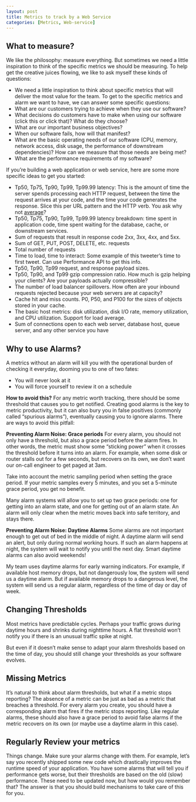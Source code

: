 ```yaml
---
layout: post
title: Metrics to track by a Web Service
categories: [Metrics, Web-service]
---
```


## What to measure?
We like the philosophy: measure everything. But sometimes we need a little inspiration to think of the specific metrics we should be measuring. To help get the creative juices flowing, we like to ask myself these kinds of questions:
- We need a little inspiration to think about specific metrics that will deliver the most value for the team. To get to the specific metrics and alarm we want to have, we can answer some specific questions:
- What are our customers trying to achieve when they use our software?
- What decisions do customers have to make when using our software (click this or click that)? What do they choose?
- What are our important business objectives?
- When our software fails, how will that manifest?
- What are the basic operating needs of our software (CPU, memory, network access, disk usage, the performance of downstream dependencies)? How can we measure that those needs are being met?
- What are the performance requirements of my software?

If you’re building a web application or web service, here are some more specific ideas to get you started:

- Tp50, Tp75, Tp90, Tp99, Tp99.99 latency: This is the amount of time the server spends processing each HTTP request, between the time the request arrives at your code, and the time your code generates the response. Slice this per URL pattern and the HTTP verb.  You ask why not [average](https://stackoverflow.com/questions/17435438/what-do-we-mean-by-top-percentile-or-tp-based-latency)?
- Tp50, Tp75, Tp90, Tp99, Tp99.99 latency breakdown: time spent in application code, time spent waiting for the database, cache, or downstream services.
- Sum of requests that result in response code 2xx, 3xx, 4xx, and 5xx. 
- Sum of GET, PUT, POST, DELETE, etc. requests
- Total number of requests
- Time to load, time to interact: Some example of this tweeter’s time to first tweet. Can use Performance API to get this info.
- Tp50, Tp90, Tp99 request, and response payload sizes.
- Tp50, Tp90, and Tp99 gzip compression ratio. How much is gzip helping your clients? Are your payloads actually compressible?
- The number of load balancer spillovers. How often are your inbound requests rejected because your web servers are at capacity?
- Cache hit and miss counts. P0, P50, and P100 for the sizes of objects stored in your cache.
- The basic host metrics: disk utilization, disk I/O rate, memory utilization, and CPU utilization. Support for load average.
- Sum of connections open to each web server, database host, queue server, and any other service you have

## Why to use Alarms?

A metrics without an alarm will kill you with the operational burden of checking it everyday, dooming you to one of two fates:
- You will never look at it
- You will force yourself to review it on a schedule

**How to avoid this?**
For any metric worth tracking, there should be some threshold that causes you to get notified.
Creating good alarms is the key to metric productivity, but it can also bury you in false positives (commonly called “spurious alarms”), eventually causing you to ignore alarms. There are ways to avoid this pitfall:

**Preventing Alarm Noise: Grace periods**
For every alarm, you should not only have a threshold, but also a grace period before the alarm fires. In other words, the metric must show some “sticking power” when it crosses the threshold before it turns into an alarm. For example, when some disk or router stalls out for a few seconds, but recovers on its own, we don’t want our on-call engineer to get paged at 3am.

Take into account the metric sampling period when setting the grace period. If your metric samples every 5 minutes, and you set a 5-minute grace period, you get no benefit.

Many alarm systems will allow you to set up two grace periods: one for getting into an alarm state, and one for getting out of an alarm state. An alarm will only clear when the metric moves back into safe territory, and stays there.

**Preventing Alarm Noise: Daytime Alarms**
Some alarms are not important enough to get out of bed in the middle of night. A daytime alarm will send an alert, but only during normal working hours. If such an alarm happens at night, the system will wait to notify you until the next day. Smart daytime alarms can also avoid weekends!

My team uses daytime alarms for early warning indicators. For example, if available host memory drops, but not dangerously low, the system will send us a daytime alarm. But if available memory drops to a dangerous level, the system will send us a regular alarm, regardless of the time of day or day of week.

## Changing Thresholds

Most metrics have predictable cycles. Perhaps your traffic grows during daytime hours and shrinks during nighttime hours. A flat threshold won’t notify you if there is an unusual traffic spike at night.

But even if it doesn’t make sense to adapt your alarm thresholds based on the time of day, you should still change your thresholds as your software evolves.

## Missing Metrics

It’s natural to think about alarm thresholds, but what if a metric stops reporting? The absence of a metric can be just as bad as a metric that breaches a threshold. For every alarm you create, you should have a corresponding alarm that fires if the metric stops reporting. Like regular alarms, these should also have a grace period to avoid false alarms if the metric recovers on its own (or maybe use a daytime alarm in this case).

## Regularly Review your metrics

Things change. Make sure your alarms change with them. For example, let’s say you recently shipped some new code which drastically improves the runtime speed of your application. You have some alarms that will tell you if performance gets worse, but their thresholds are based on the old (slow) performance. These need to be updated now, but how would you remember that? The answer is that you should build mechanisms to take care of this for you.
